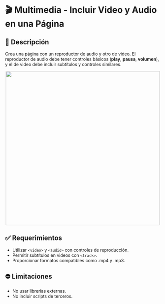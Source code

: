 # :clapper: Multimedia - Incluir Video y Audio en una Página

## :pushpin: Descripción

Crea una página con un reproductor de audio y otro de video. El reproductor de audio debe tener controles básicos (**play**, **pausa**, **volumen**), y el de video debe incluir subtítulos y controles similares.

<div align="center">
  <img src="https://github.com/judali05/repaso-html5/blob/main/img/eje-multimedia.png"
  style="width: 500px;">
</div>

## 	:white_check_mark: Requerimientos
* Utilizar `<video>` y `<audio>` con controles de reproducción.
* Permitir subtítulos en videos con `<track>`.
* Proporcionar formatos compatibles como .mp4 y .mp3.

## :no_entry: Limitaciones
* No usar librerías externas.
* No incluir scripts de terceros.